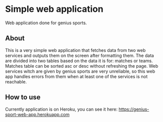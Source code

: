 # Simple web application
Web application done for genius sports.

## About
This is a very simple web application that fetches data from two web services and outputs them on the screen after formatting them.
The data are divided into two tables based on the data it is for: matches or teams. Matches table can be sorted asc or desc without refreshing the page.
Web services witch are given by genius sports are very unreliable, so this web app handles errors from them when at least one of the services is not reachable.

## How to use
Currently application is on Heroku, you can see it here: https://genius-sport-web-app.herokuapp.com
